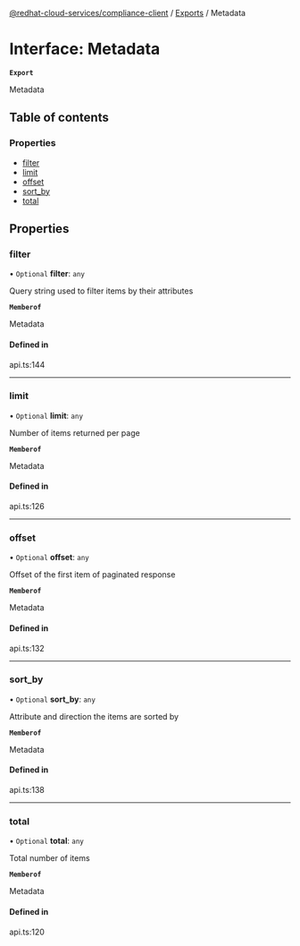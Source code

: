 [@redhat-cloud-services/compliance-client](../README.md) / [Exports](../modules.md) / Metadata

# Interface: Metadata

**`Export`**

Metadata

## Table of contents

### Properties

- [filter](Metadata.md#filter)
- [limit](Metadata.md#limit)
- [offset](Metadata.md#offset)
- [sort\_by](Metadata.md#sort_by)
- [total](Metadata.md#total)

## Properties

### filter

• `Optional` **filter**: `any`

Query string used to filter items by their attributes

**`Memberof`**

Metadata

#### Defined in

api.ts:144

___

### limit

• `Optional` **limit**: `any`

Number of items returned per page

**`Memberof`**

Metadata

#### Defined in

api.ts:126

___

### offset

• `Optional` **offset**: `any`

Offset of the first item of paginated response

**`Memberof`**

Metadata

#### Defined in

api.ts:132

___

### sort\_by

• `Optional` **sort\_by**: `any`

Attribute and direction the items are sorted by

**`Memberof`**

Metadata

#### Defined in

api.ts:138

___

### total

• `Optional` **total**: `any`

Total number of items

**`Memberof`**

Metadata

#### Defined in

api.ts:120
